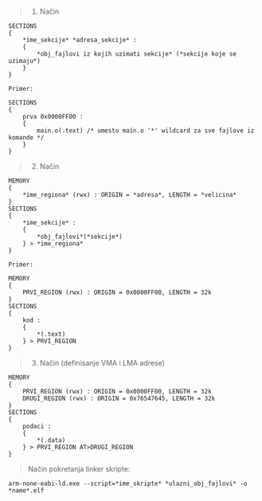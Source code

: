 >1. Način

	SECTIONS
	{
		*ime_sekcije* *adresa_sekcije* :
		{
			*obj_fajlovi iz kojih uzimati sekcije* (*sekcije koje se uzimaju*)
		}
	}

	Primer:

	SECTIONS
	{
		prva 0x0000FF00 :
		{
			main.o(.text) /* umesto main.o '*' wildcard za sve fajlove iz komande */
		}
	}

>2. Način

	MEMORY
	{
		*ime_regiona* (rwx) : ORIGIN = *adresa*, LENGTH = *velicina*
	}
	SECTIONS
	{
		*ime_sekcije* :
		{
			*obj_fajlovi*(*sekcije*)
		} > *ime_regiona*
	}
	
	Primer:
	
	MEMORY
	{
		PRVI_REGION (rwx) : ORIGIN = 0x0000FF00, LENGTH = 32k
	}
	SECTIONS
	{
		kod :
		{
			*(.text)
		} > PRVI_REGION
	}

>3. Način (definisanje VMA i LMA adrese)

	MEMORY
	{
		PRVI_REGION (rwx) : ORIGIN = 0x0000FF00, LENGTH = 32k
		DRUGI_REGION (rwx) : ORIGIN = 0x76547645, LENGTH = 32k
	}
	SECTIONS
	{
		podaci :
		{
			*(.data)
		} > PRVI_REGION AT>DRUGI_REGION
	}



 
>Način pokretanja linker skripte:

	arm-none-eabi-ld.exe --script=*ime_skripte* *ulazni_obj_fajlovi* -o *name*.elf

